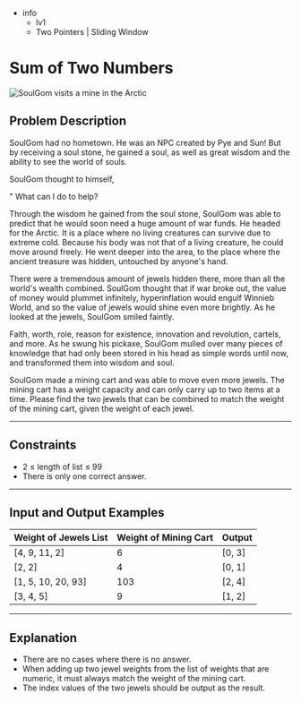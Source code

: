 - info
    - lv1
    - Two Pointers | Sliding Window

# Sum of Two Numbers
![SoulGom visits a mine in the Arctic](./7_1.webp)

## Problem Description
SoulGom had no hometown. He was an NPC created by Pye and Sun! But by receiving a soul stone, he gained a soul, as well as great wisdom and the ability to see the world of souls.

SoulGom thought to himself, 

" What can I do to help?

Through the wisdom he gained from the soul stone, SoulGom was able to predict that he would soon need a huge amount of war funds. He headed for the Arctic. It is a place where no living creatures can survive due to extreme cold. Because his body was not that of a living creature, he could move around freely. He went deeper into the area, to the place where the ancient treasure was hidden, untouched by anyone's hand.

There were a tremendous amount of jewels hidden there, more than all the world's wealth combined. SoulGom thought that if war broke out, the value of money would plummet infinitely, hyperinflation would engulf Winnieb World, and so the value of jewels would shine even more brightly. As he looked at the jewels, SoulGom smiled faintly.

Faith, worth, role, reason for existence, innovation and revolution, cartels, and more. As he swung his pickaxe, SoulGom mulled over many pieces of knowledge that had only been stored in his head as simple words until now, and transformed them into wisdom and soul.

SoulGom made a mining cart and was able to move even more jewels. The mining cart has a weight capacity and can only carry up to two items at a time. Please find the two jewels that can be combined to match the weight of the mining cart, given the weight of each jewel.

---

## Constraints

- 2 ≤ length of list ≤ 99
- There is only one correct answer.

---

## Input and Output Examples

| Weight of Jewels List                        | Weight of Mining Cart  |  Output  |
| ---------------------------------------- | ------- |------- |
| [4, 9, 11, 2] | 6 | [0, 3] |
| [2, 2] | 4 | [0, 1] |
| [1, 5, 10, 20, 93] | 103 | [2, 4] |
| [3, 4, 5] | 9 | [1, 2] |

---

## Explanation

- There are no cases where there is no answer.
- When adding up two jewel weights from the list of weights that are numeric, it must always match the weight of the mining cart.
- The index values of the two jewels should be output as the result.